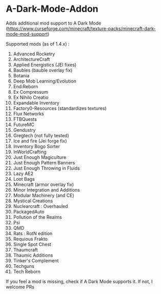 # A-Dark-Mode-Addon
Adds additional mod support to A Dark Mode (https://www.curseforge.com/minecraft/texture-packs/minecraft-dark-mode-mod-support)

Supported mods (as of 1.4.x) : 
1. Advanced Rocketry
2. ArchitectureCraft
3. Applied Energistics (JEI fixes)
4. Baubles (bauble overlay fix)
5. Botania
6. Deep Mob Learning/Evolution
7. End:Reborn
8. Ex Compressum
9. Ex Nihilo Creatio
10. Expandable Inventory
11. Factory0-Resources (standardizes textures)
12. Flux Networks
13. FTBQuests
14. FutureMC
15. Gendustry
16. Gregtech (not fully tested)
17. Ice and fire (Jei forge fix)
18. Inventory Bogo Sorter
19. InWorldCrafting
21. Just Enough Magiculture
22. Just Enough Pattern Banners
23. Just Enough Throwing in Fluids
20. Lazy AE2
24. Loot Bags
25. Minecraft (armor overlay fix)
26. Minor Integration and Additions
27. Modular Machinery (and CE)
28. Mystical Creations
29. Nuclearcraft : Overhauled
30. PackagedAuto
31. Pollution of the Realms
32. Psi
33. QMD
34. Rats : RotN edition
35. Requious Frakto
36. Single Spot Chest
37. Thaumcraft
38. Thaumic Additions
39. Tinker's Complement
40. Techguns
41. Tech Reborn

If you feel a mod is missing, check if A Dark Mode supports it. If not, I welcome PRs
